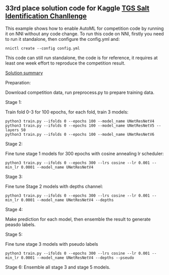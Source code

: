## 33rd place solution code for Kaggle [TGS Salt Identification Chanllenge](https://www.kaggle.com/c/tgs-salt-identification-challenge)

This example shows how to enable AutoML for competition code by running it on NNI without any code change. To run this code on NNI, firstly you need to run it standalone, then configure the config.yml and:

    nnictl create --config config.yml
    

This code can still run standalone, the code is for reference, it requires at least one week effort to reproduce the competition result.

[Solution summary](https://www.kaggle.com/c/tgs-salt-identification-challenge/discussion/69593)

Preparation:

Download competition data, run preprocess.py to prepare training data.

Stage 1:

Train fold 0-3 for 100 epochs, for each fold, train 3 models:

    python3 train.py --ifolds 0 --epochs 100 --model_name UNetResNetV4 
    python3 train.py --ifolds 0 --epochs 100 --model_name UNetResNetV5 --layers 50
    python3 train.py --ifolds 0 --epochs 100 --model_name UNetResNetV6
    

Stage 2:

Fine tune stage 1 models for 300 epochs with cosine annealing lr scheduler:

    python3 train.py --ifolds 0 --epochs 300 --lrs cosine --lr 0.001 --min_lr 0.0001 --model_name UNetResNetV4 
    

Stage 3:

Fine tune Stage 2 models with depths channel:

    python3 train.py --ifolds 0 --epochs 300 --lrs cosine --lr 0.001 --min_lr 0.0001 --model_name UNetResNetV4 --depths
    

Stage 4:

Make prediction for each model, then ensemble the result to generate peasdo labels.

Stage 5:

Fine tune stage 3 models with pseudo labels

    python3 train.py --ifolds 0 --epochs 300 --lrs cosine --lr 0.001 --min_lr 0.0001 --model_name UNetResNetV4 --depths --pseudo
    

Stage 6: Ensemble all stage 3 and stage 5 models.